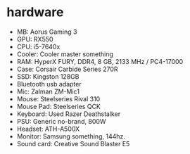 # hardware

* MB: Aorus Gaming 3
* GPU: RX550
* CPU: i5-7640x
* Cooler: Cooler master something
* RAM: HyperX FURY, DDR4, 8 GB, 2133 MHz / PC4-17000
* Case: Corsair Carbide Series 270R
* SSD: Kingston 128GB
* Bluetooth usb adapter
* Mic: Zalman ZM-Mic1
* Mouse: Steelseries Rival 310
* Mouse Pad: Steelseries QCK
* Keyboard: Used Razer Deathstalker
* PSU: Generic no-brand, 800W
* Headset: ATH-A500X
* Monitor: Samsung something, 144hz.
* Sound card: Creative Sound Blaster E5
